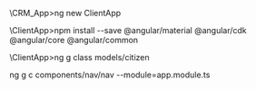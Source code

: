 

\CRM_App>ng new ClientApp

\ClientApp>npm install --save @angular/material @angular/cdk @angular/core @angular/common

\ClientApp>ng g class models/citizen

ng g c components/nav/nav --module=app.module.ts
